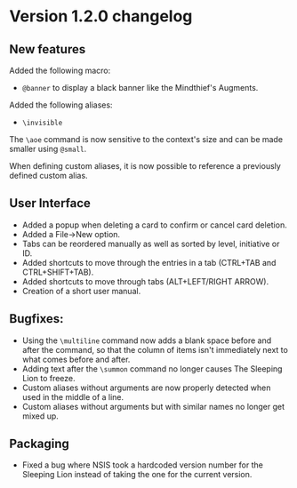 # Version 1.2.0 changelog

## New features
Added the following macro:
- `@banner` to display a black banner like the Mindthief's Augments.

Added the following aliases:
- `\invisible`

The `\aoe` command is now sensitive to the context's size and can be made smaller using `@small`.

When defining custom aliases, it is now possible to reference a previously defined custom alias.

## User Interface
- Added a popup when deleting a card to confirm or cancel card deletion.
- Added a File->New option.
- Tabs can be reordered manually as well as sorted by level, initiative or ID.
- Added shortcuts to move through the entries in a tab (CTRL+TAB and CTRL+SHIFT+TAB).
- Added shortcuts to move through tabs (ALT+LEFT/RIGHT ARROW).
- Creation of a short user manual.

## Bugfixes:
- Using the `\multiline` command now adds a blank space before and after the command, so that the column of items isn't immediately next to what comes before and after.
- Adding text after the `\summon` command no longer causes The Sleeping Lion to freeze.
- Custom aliases without arguments are now properly detected when used in the middle of a line.
- Custom aliases without arguments but with similar names no longer get mixed up.

## Packaging
- Fixed a bug where NSIS took a hardcoded version number for the Sleeping Lion instead of taking the one for the current version.